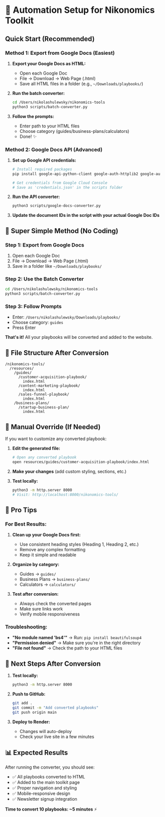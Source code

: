 # 🤖 Automation Setup for Nikonomics Toolkit

## Quick Start (Recommended)

### Method 1: Export from Google Docs (Easiest)

1. **Export your Google Docs as HTML:**
   - Open each Google Doc
   - File → Download → Web Page (.html)
   - Save all HTML files in a folder (e.g., `~/Downloads/playbooks/`)

2. **Run the batch converter:**
   ```bash
   cd /Users/nikolashulewsky/nikonomics-tools
   python3 scripts/batch-converter.py
   ```

3. **Follow the prompts:**
   - Enter path to your HTML files
   - Choose category (guides/business-plans/calculators)
   - Done! ✨

### Method 2: Google Docs API (Advanced)

1. **Set up Google API credentials:**
   ```bash
   # Install required packages
   pip install google-api-python-client google-auth-httplib2 google-auth-oauthlib beautifulsoup4
   
   # Get credentials from Google Cloud Console
   # Save as 'credentials.json' in the scripts folder
   ```

2. **Run the API converter:**
   ```bash
   python3 scripts/google-docs-converter.py
   ```

3. **Update the document IDs in the script with your actual Google Doc IDs**

## 🚀 **Super Simple Method (No Coding)**

### Step 1: Export from Google Docs
1. Open each Google Doc
2. File → Download → Web Page (.html)
3. Save in a folder like `~/Downloads/playbooks/`

### Step 2: Use the Batch Converter
```bash
cd /Users/nikolashulewsky/nikonomics-tools
python3 scripts/batch-converter.py
```

### Step 3: Follow Prompts
- Enter: `/Users/nikolashulewsky/Downloads/playbooks/`
- Choose category: `guides`
- Press Enter

**That's it!** All your playbooks will be converted and added to the website.

## 📁 **File Structure After Conversion**

```
/nikonomics-tools/
  /resources/
    /guides/
      /customer-acquisition-playbook/
        index.html
      /content-marketing-playbook/
        index.html
      /sales-funnel-playbook/
        index.html
    /business-plans/
      /startup-business-plan/
        index.html
```

## 🔧 **Manual Override (If Needed)**

If you want to customize any converted playbook:

1. **Edit the generated file:**
   ```bash
   # Open any converted playbook
   open resources/guides/customer-acquisition-playbook/index.html
   ```

2. **Make your changes** (add custom styling, sections, etc.)

3. **Test locally:**
   ```bash
   python3 -m http.server 8000
   # Visit: http://localhost:8000/nikonomics-tools/
   ```

## 🎯 **Pro Tips**

### For Best Results:
1. **Clean up your Google Docs first:**
   - Use consistent heading styles (Heading 1, Heading 2, etc.)
   - Remove any complex formatting
   - Keep it simple and readable

2. **Organize by category:**
   - Guides → `guides/`
   - Business Plans → `business-plans/`
   - Calculators → `calculators/`

3. **Test after conversion:**
   - Always check the converted pages
   - Make sure links work
   - Verify mobile responsiveness

### Troubleshooting:
- **"No module named 'bs4'"** → Run: `pip install beautifulsoup4`
- **"Permission denied"** → Make sure you're in the right directory
- **"File not found"** → Check the path to your HTML files

## 🚀 **Next Steps After Conversion**

1. **Test locally:**
   ```bash
   python3 -m http.server 8000
   ```

2. **Push to GitHub:**
   ```bash
   git add .
   git commit -m "Add converted playbooks"
   git push origin main
   ```

3. **Deploy to Render:**
   - Changes will auto-deploy
   - Check your live site in a few minutes

## 📊 **Expected Results**

After running the converter, you should see:
- ✅ All playbooks converted to HTML
- ✅ Added to the main toolkit page
- ✅ Proper navigation and styling
- ✅ Mobile-responsive design
- ✅ Newsletter signup integration

**Time to convert 10 playbooks: ~5 minutes** ⚡
